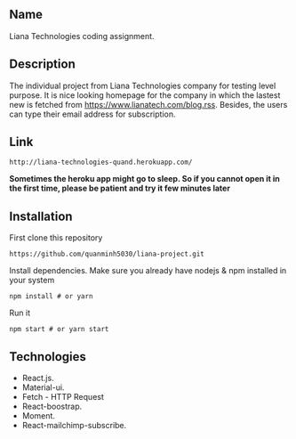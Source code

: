 ## Name
Liana Technologies coding assignment. 

## Description
The individual project from Liana Technologies company for testing level purpose. It is nice looking homepage for the company in which the lastest new is fetched from https://www.lianatech.com/blog.rss. Besides, the users can type their email address for subscription. 

## Link 
```
http://liana-technologies-quand.herokuapp.com/
```
  **Sometimes the heroku app might go to sleep. So if you cannot open it in the first time, please be patient and try it few minutes later**

## Installation
First clone this repository
```
https://github.com/quanminh5030/liana-project.git
```
Install dependencies. Make sure you already have nodejs & npm installed in your system
```
npm install # or yarn
```
Run it
```
npm start # or yarn start
```

## Technologies
* React.js.
* Material-ui.
* Fetch - HTTP Request
* React-boostrap.
* Moment.
* React-mailchimp-subscribe.
